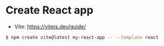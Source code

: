 # Create React app
- Vite: https://vitejs.dev/guide/
```bash
$ npm create vite@latest my-react-app -- --template react
```